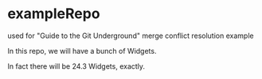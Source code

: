 # exampleRepo

used for "Guide to the Git Underground" merge conflict resolution example

In this repo, we will have a bunch of Widgets. 

In fact there will be 24.3 Widgets, exactly.

